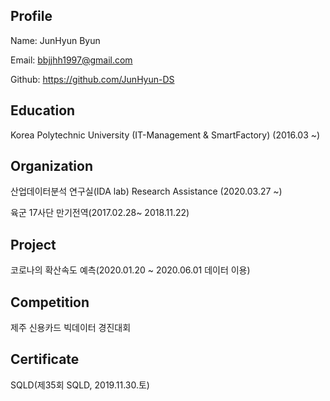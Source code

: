 ## Profile
Name: JunHyun Byun

Email: bbjjhh1997@gmail.com

Github: https://github.com/JunHyun-DS

## Education
Korea Polytechnic University (IT-Management & SmartFactory) (2016.03 ~)

## Organization
산업데이터분석 연구실(IDA lab) Research Assistance (2020.03.27 ~)

육군 17사단 만기전역(2017.02.28~ 2018.11.22)

## Project
코로나의 확산속도 예측(2020.01.20 ~ 2020.06.01 데이터 이용) 

## Competition
제주 신용카드 빅데이터 경진대회

## Certificate
SQLD(제35회 SQLD, 2019.11.30.토)
